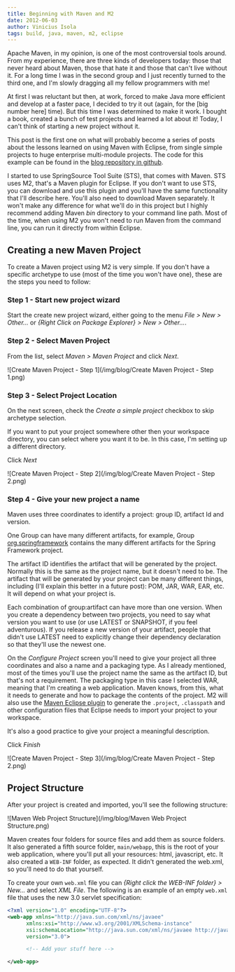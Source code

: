 ```yaml
---
title: Beginning with Maven and M2
date: 2012-06-03
author: Vinicius Isola
tags: build, java, maven, m2, eclipse
---
```

Apache Maven, in my opinion, is one of the most controversial tools around. From my experience, there are three kinds of developers today: those that never heard about Maven, those that hate it and those that can't live without it. For a long time I was in the second group and I just recently turned to the third one, and I'm slowly dragging all my fellow programmers with me!

At first I was reluctant but then, at work, forced to make Java more efficient and develop at a faster pace, I decided to try it out (again, for the [big number here] time). But this time I was determined to make it work. I bought a book, created a bunch of test projects and learned a lot about it! Today, I can't think of starting a new project without it.

<!-- more -->

This post is the first one on what will probably become a series of posts about the lessons learned on using Maven with Eclipse, from single simple projects to huge enterprise multi-module projects. The code for this example can be found in the [blog repository in github](https://github.com/visola/bearprogrammer-examples).

I started to use SpringSource Tool Suite (STS), that comes with Maven. STS uses M2, that's a Maven plugin for Eclipse. If you don't want to use STS, you can download and use this plugin and you'll have the same functionality that I'll describe here. You'll also need to download Maven separately. It won't make any difference for what we'll do in this project but I highly recommend adding Maven <em>bin</em> directory to your command line path. Most of the time, when using M2 you won't need to run Maven from the command line, you can run it directly from within Eclipse.

 ## Creating a new Maven Project

To create a Maven project using M2 is very simple. If you don't have a specific archetype to use (most of the time you won't have one), these are the steps you need to follow:

### Step 1 - Start new project wizard

Start the create new project wizard, either going to the menu *File > New > Other...* or *{Right Click on Package Explorer} > New > Other...*.

### Step 2 - Select Maven Project

From the list, select *Maven > Maven Project* and click *Next*.

![Create Maven Project - Step 1](/img/blog/Create Maven Project - Step 1.png)

### Step 3 - Select Project Location

On the next screen, check the *Create a simple project* checkbox to skip archetype selection.

If you want to put your project somewhere other then your workspace directory, you can select where you want it to be. In this case, I'm setting up a different directory.

Click *Next*

![Create Maven Project - Step 2](/img/blog/Create Maven Project - Step 2.png)

### Step 4 - Give your new project a name

Maven uses three coordinates to identify a project: group ID, artifact Id and version.

One Group can have many different artifacts, for example, Group [org.springframework](http://search.maven.org/#search|ga|1|g%3Aorg.springframework) contains the many different artifacts for the Spring Framework project.

The artifact ID identifies the artifact that will be generated by the project. Normally this is the same as the project name, but it doesn't need to be. The artifact that will be generated by your project can be many different things, including (I'll explain this better in a future post): POM, JAR, WAR, EAR, etc. It will depend on what your project is.

Each combination of group:artifact can have more than one version. When you create a dependency between two projects, you need to say what version you want to use (or use LATEST or SNAPSHOT, if you feel adventurous). If you release a new version of your artifact, people that didn't use LATEST need to explicitly change their dependency declaration so that they'll use the newest one.

On the *Configure Project* screen you'll need to give your project all three coordinates and also a name and a packaging type. As I already mentioned, most of the times you'll use the project name the same as the artifact ID, but that's not a requirement. The packaging type in this case I selected WAR, meaning that I'm creating a web application. Maven knows, from this, what it needs to generate and how to package the contents of the project. M2 will also use the [Maven Eclipse plugin](http://maven.apache.org/plugins/maven-eclipse-plugin/) to generate the `.project`, `.classpath` and other configuration files that Eclipse needs to import your project to your workspace.

It's also a good practice to give your project a meaningful description.

Click *Finish*

![Create Maven Project - Step 3](/img/blog/Create Maven Project - Step 2.png)

## Project Structure

After your project is created and imported, you'll see the following structure:

![Maven Web Project Structure](/img/blog/Maven Web Project Structure.png)

Maven creates four folders for source files and add them as source folders. It also generated a fifth source folder, `main/webapp`, this is the root of your web application, where you'll put all your resources: html, javascript, etc. It also created a `WEB-INF` folder, as expected. It didn't generated the web.xml, so you'll need to do that yourself.

To create your own `web.xml` file you can *{Right click the WEB-INF folder} > New...* and select *XML File*. The following is an example of an empty `web.xml` file that uses the new 3.0 servlet specification:

```xml
<?xml version="1.0" encoding="UTF-8"?>
<web-app xmlns="http://java.sun.com/xml/ns/javaee"
      xmlns:xsi="http://www.w3.org/2001/XMLSchema-instance"
      xsi:schemaLocation="http://java.sun.com/xml/ns/javaee http://java.sun.com/xml/ns/javaee/web-app_3_0.xsd"
      version="3.0">

      <!-- Add your stuff here -->

</web-app>
```
